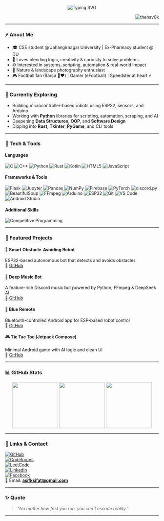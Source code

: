 <p align="center">
  <img src="https://readme-typing-svg.demolab.com?font=Fira+Code&duration=4000&pause=500&center=true&width=600&lines=Hi+I'm+Mohammad+Asif+Khan+(Sifat)!;CS+Undergrad+%7C+Tech+Explorer+%7C+Robotics+Enthusiast;Pythonist+%7C+Photographer+%7C+Curious+Mind" alt="Typing SVG" />
</p>

<p align="right">
  <img src="https://komarev.com/ghpvc/?username=thehav0k&label=Profile%20Views&color=0e75b6&style=flat" alt="thehav0k" />
</p>

---

### ⚡ About Me  
- 🎓 CSE student @ Jahangirnagar University | Ex-Pharmacy student @ DU  
- 🧠 Loves blending logic, creativity & curiosity to solve problems  
- ⚙️ Interested in systems, scripting, automation & real-world impact  
- 📸 Nature & landscape photography enthusiast 
- 🎮 Football fan (Barça 💙❤️) | Gamer (eFootball) | Speedster at heart ⚡

---

### 🚧 Currently Exploring  
- Building microcontroller-based robots using ESP32, sensors, and Arduino  
- Working with **Python** libraries for scripting, automation, scraping, and AI  
- Deepening **Data Structures**, **OOP**, and **Software Design**  
- Dipping into **Rust**, **Tkinter**, **PyGame**, and CLI tools  

---

### 🔧 Tech & Tools

#### Languages  
![C](https://img.shields.io/badge/C-00599C?style=flat-square&logo=c&logoColor=white) 
![C++](https://img.shields.io/badge/C++-00599C?style=flat-square&logo=cpp&logoColor=white) 
![Python](https://img.shields.io/badge/Python-3776AB?style=flat-square&logo=python&logoColor=white) 
![Rust](https://img.shields.io/badge/Rust-000000?style=flat-square&logo=rust&logoColor=white) 
![Kotlin](https://img.shields.io/badge/Kotlin-7F52FF?style=flat-square&logo=kotlin&logoColor=white) 
![HTML5](https://img.shields.io/badge/HTML5-E34F26?style=flat-square&logo=html5&logoColor=white) 
![JavaScript](https://img.shields.io/badge/JavaScript-F7DF1E?style=flat-square&logo=javascript&logoColor=black)

#### Frameworks & Tools  
![Flask](https://img.shields.io/badge/Flask-000000?style=flat-square&logo=flask&logoColor=white) 
![Jupyter](https://img.shields.io/badge/Jupyter-F37626?style=flat-square&logo=jupyter&logoColor=white) 
![Pandas](https://img.shields.io/badge/Pandas-150458?style=flat-square&logo=pandas&logoColor=white) 
![NumPy](https://img.shields.io/badge/NumPy-013243?style=flat-square&logo=numpy&logoColor=white) 
![Firebase](https://img.shields.io/badge/Firebase-039BE5?style=flat-square&logo=firebase&logoColor=white) 
![PyTorch](https://img.shields.io/badge/PyTorch-EE4C2C?style=flat-square&logo=pytorch&logoColor=white) 
![discord.py](https://img.shields.io/badge/discord.py-5865F2?style=flat-square&logo=discord&logoColor=white) 
![BeautifulSoup](https://img.shields.io/badge/BeautifulSoup-000000?style=flat-square&logoColor=white) 
![FFmpeg](https://img.shields.io/badge/FFmpeg-007808?style=flat-square&logo=ffmpeg&logoColor=white) 
![Arduino](https://img.shields.io/badge/Arduino-00979D?style=flat-square&logo=arduino&logoColor=white) 
![ESP32](https://img.shields.io/badge/ESP32-323232?style=flat-square&logo=espressif&logoColor=white) 
![Git](https://img.shields.io/badge/Git-F05032?style=flat-square&logo=git&logoColor=white) 
![VS Code](https://img.shields.io/badge/VS_Code-007ACC?style=flat-square&logo=visual-studio-code&logoColor=white) 
![Android Studio](https://img.shields.io/badge/Android_Studio-3DDC84?style=flat-square&logo=android-studio&logoColor=white)

#### Additional Skills  
![Competitive Programming](https://img.shields.io/badge/Competitive%20Programming-FFA500?style=flat-square&logo=codeforces&logoColor=white)

---

### 📂 Featured Projects  

#### 🚗 Smart Obstacle-Avoiding Robot  
ESP32-based autonomous bot that detects and avoids obstacles  
🔗 [GitHub](https://github.com/thehav0k/Smart-Obstacle-Avoiding-Robot)

#### 🎵 Deep Music Bot  
A feature-rich Discord music bot powered by Python, FFmpeg & DeepSeek AI  
🔗 [GitHub](https://github.com/thehav0k/Deep-Music-Bot)

#### 📱 Blue Remote  
Bluetooth-controlled Android app for ESP-based robot control  
🔗 [GitHub](https://github.com/thehav0k/Blue-Remote)

#### 🎮 Tic Tac Toe (Jetpack Compose)  
Minimal Android game with AI logic and clean UI  
🔗 [GitHub](https://github.com/thehav0k/Tic-Tac-Toe)

---

### 📊 GitHub Stats  

<p align="center">
  <img src="https://github-readme-stats.vercel.app/api?username=thehav0k&show_icons=true&theme=radical&hide_border=true" height="150" />
  <img src="https://github-readme-streak-stats.herokuapp.com/?user=thehav0k&theme=radical&hide_border=true" height="150"/>
  <img src="https://github-readme-stats.vercel.app/api/top-langs/?username=thehav0k&layout=compact&langs_count=12&theme=radical&hide_border=true" height="150"/>
</p>

---

### 🔗 Links & Contact  

[![GitHub](https://img.shields.io/badge/GitHub-181717?style=flat-square&logo=github)](https://github.com/thehav0k)  
[![Codeforces](https://img.shields.io/badge/Codeforces-445f9d?style=flat-square&logo=codeforces)](https://codeforces.com/profile/A.SIF.AT)  
[![LeetCode](https://img.shields.io/badge/LeetCode-FFA116?style=flat-square&logo=leetcode&logoColor=white)](https://leetcode.com/u/thehav0k/)  
[![LinkedIn](https://img.shields.io/badge/LinkedIn-0077B5?style=flat-square&logo=linkedin)](https://linkedin.com/in/mdasifkhansifat)  
[![Facebook](https://img.shields.io/badge/Facebook-1877F2?style=flat-square&logo=facebook&logoColor=white)](https://www.facebook.com/share/16eRxu4qEL/)  
📧 Email: **asifksifat@gmail.com**

---

### ✨ Quote  
> _“No matter how fast you run, you can't escape reality.”_

---
